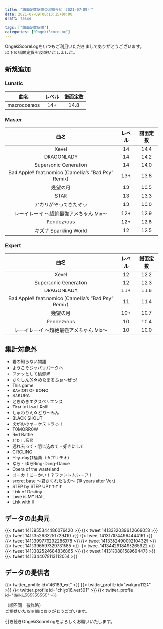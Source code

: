 ```yaml
---
title: "譜面定数反映のお知らせ（2021-07-09）"
date: 2021-07-09T00:13:15+09:00
draft: false

tags: ["譜面定数反映"]
categories: ["OngekiScoreLog"]
---
```


OngekiScoreLogをいつもご利用いただきましてありがとうございます。  
以下の譜面定数を反映いたしました。

<!--more-->

## 新規追加

### Lunatic

| 曲名 | レベル | 譜面定数 |
|:-:|:-:|:-:|
| macrocosmos | 14+ | 14.8 |

### Master

| 曲名 | レベル | 譜面定数 |
|:-:|:-:|:-:|
| Xevel | 14 | 14.4 |
| DRAGONLADY | 14 | 14.2 |
| Supersonic Generation | 14 | 14.0 |
| Bad Apple!! feat.nomico (Camellia’s “Bad Psy” Remix) | 13+ | 13.8 |
| 幾望の月 | 13 | 13.5 |
| STAR | 13 | 13.3 |
| アカリがやってきたぞっ | 13 | 13.0 |
| レーイレーイ ～超絶最強アメちゃん Mix～ | 12+ | 12.9 |
| Rendezvous | 12+ | 12.8 |
| キズナ Sparkling World | 12 | 12.5 |

### Expert

| 曲名 | レベル | 譜面定数 |
|:-:|:-:|:-:|
| Xevel | 12 | 12.2 |
| Supersonic Generation | 12 | 12.3 |
| DRAGONLADY | 11+ | 11.8 |
| Bad Apple!! feat.nomico (Camellia’s “Bad Psy” Remix) | 11 | 11.4 |
| 幾望の月 | 10+ | 10.7 |
| Rendezvous | 10 | 10.4 |
| レーイレーイ ～超絶最強アメちゃん Mix～ | 10 | 10.0 |

## 集計対象外

- 君の知らない物語
- ようこそジャパリパークへ
- ファッとして桃源郷
- かくしん的☆めたまるふぉ～ぜっ!
- This game
- SAVIOR OF SONG
- SAKURA
- ときめきエクスペリエンス！
- That Is How I Roll!
- しゅわりん☆どり〜みん
- BLACK SHOUT
- えがおのオーケストラっ！
- TOMORROW
- Red Battle
- わたし音頭
- 連れ去って・閉じ込めて・好きにして
- CiRCLING
- Hey-day狂騒曲（カプリチオ）
- ゆら・ゆらRing-Dong-Dance
- Opera of the wasteland
- ゴーカ！ごーかい！？ファントムシーフ！
- secret base ～君がくれたもの～ (10 years after Ver.)
- STEP by STEP UP↑↑↑↑
- Link of Destiny
- Love is MY RAIL
- Link with U

## データの出典元

{{< tweet 1412955344486076420 >}}
{{< tweet 1413332039642669058 >}}
{{< tweet 1413352633251729410 >}}
{{< tweet 1413170744964444161 >}}
{{< tweet 1413399779292286978 >}}
{{< tweet 1413382490002104325 >}}
{{< tweet 1413396597329731585 >}}
{{< tweet 1413442918493265922 >}}
{{< tweet 1413382524684836865 >}}
{{< tweet 1413170881589694478 >}}
{{< tweet 1413344078113112064 >}}

## データの提供者

{{< twitter_profile id="46189_ext" >}}
{{< twitter_profile id="wakaru1124" >}}
{{< twitter_profile id="chiyo16_ver501" >}}
{{< twitter_profile id="daiki_555555555" >}}

（順不同　敬称略）  
ご提供いただき誠にありがとうございます。

引き続きOngekiScoreLogをよろしくお願いいたします。
